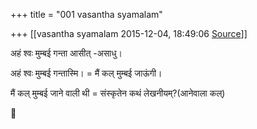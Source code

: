 +++
title = "001 vasantha syamalam"

+++
[[vasantha syamalam	2015-12-04, 18:49:06 [Source](https://groups.google.com/g/samskrita/c/9FoFI_nxeGQ)]]



अहं श्वः मुम्बई गन्ता आसीत् -असाधु।

अहं श्वः मुम्बई गन्तास्मि। = मैं कल् मुम्बई जाऊंगी।

मैं कल् मुम्बई जाने वाली थी = संस्कृतेन कथं लेखनीयम्?(आनेवाला कल्)



